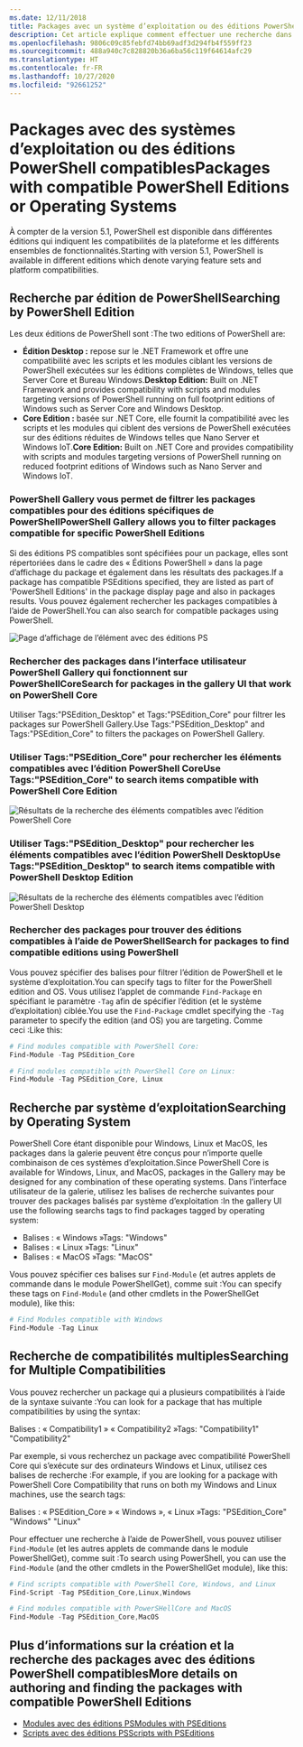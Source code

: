 ```yaml
---
ms.date: 12/11/2018
title: Packages avec un système d’exploitation ou des éditions PowerShell compatibles
description: Cet article explique comment effectuer une recherche dans PowerShell Gallery par compatibilité avec une plateforme ou une édition spécifique.
ms.openlocfilehash: 9806c09c85febfd74bb69adf3d294fb4f559ff23
ms.sourcegitcommit: 488a940c7c828820b36a6ba56c119f64614afc29
ms.translationtype: HT
ms.contentlocale: fr-FR
ms.lasthandoff: 10/27/2020
ms.locfileid: "92661252"
---
```

# <a name="packages-with-compatible-powershell-editions-or-operating-systems"></a><span data-ttu-id="269ba-103">Packages avec des systèmes d’exploitation ou des éditions PowerShell compatibles</span><span class="sxs-lookup"><span data-stu-id="269ba-103">Packages with compatible PowerShell Editions or Operating Systems</span></span>

<span data-ttu-id="269ba-104">À compter de la version 5.1, PowerShell est disponible dans différentes éditions qui indiquent les compatibilités de la plateforme et les différents ensembles de fonctionnalités.</span><span class="sxs-lookup"><span data-stu-id="269ba-104">Starting with version 5.1, PowerShell is available in different editions which denote varying feature sets and platform compatibilities.</span></span>

## <a name="searching-by-powershell-edition"></a><span data-ttu-id="269ba-105">Recherche par édition de PowerShell</span><span class="sxs-lookup"><span data-stu-id="269ba-105">Searching by PowerShell Edition</span></span>

<span data-ttu-id="269ba-106">Les deux éditions de PowerShell sont :</span><span class="sxs-lookup"><span data-stu-id="269ba-106">The two editions of PowerShell are:</span></span>

- <span data-ttu-id="269ba-107">**Édition Desktop :** repose sur le .NET Framework et offre une compatibilité avec les scripts et les modules ciblant les versions de PowerShell exécutées sur les éditions complètes de Windows, telles que Server Core et Bureau Windows.</span><span class="sxs-lookup"><span data-stu-id="269ba-107">**Desktop Edition:** Built on .NET Framework and provides compatibility with scripts and modules targeting versions of PowerShell running on full footprint editions of Windows such as Server Core and Windows Desktop.</span></span>
- <span data-ttu-id="269ba-108">**Core Edition :** basée sur .NET Core, elle fournit la compatibilité avec les scripts et les modules qui ciblent des versions de PowerShell exécutées sur des éditions réduites de Windows telles que Nano Server et Windows IoT.</span><span class="sxs-lookup"><span data-stu-id="269ba-108">**Core Edition:** Built on .NET Core and provides compatibility with scripts and modules targeting versions of PowerShell running on reduced footprint editions of Windows such as Nano Server and Windows IoT.</span></span>

### <a name="powershell-gallery-allows-you-to-filter-packages-compatible-for-specific-powershell-editions"></a><span data-ttu-id="269ba-109">PowerShell Gallery vous permet de filtrer les packages compatibles pour des éditions spécifiques de PowerShell</span><span class="sxs-lookup"><span data-stu-id="269ba-109">PowerShell Gallery allows you to filter packages compatible for specific PowerShell Editions</span></span>

<span data-ttu-id="269ba-110">Si des éditions PS compatibles sont spécifiées pour un package, elles sont répertoriées dans le cadre des « Éditions PowerShell » dans la page d’affichage du package et également dans les résultats des packages.</span><span class="sxs-lookup"><span data-stu-id="269ba-110">If a package has compatible PSEditions specified, they are listed as part of 'PowerShell Editions' in the package display page and also in packages results.</span></span>
<span data-ttu-id="269ba-111">Vous pouvez également rechercher les packages compatibles à l’aide de PowerShell.</span><span class="sxs-lookup"><span data-stu-id="269ba-111">You can also search for compatible packages using PowerShell.</span></span>

![Page d’affichage de l’élément avec des éditions PS](media/searching-by-compatibility/packagedisplaypagewithpseditions.PNG)

### <a name="search-for-packages-in-the-gallery-ui-that-work-on-powershell-core"></a><span data-ttu-id="269ba-113">Rechercher des packages dans l’interface utilisateur PowerShell Gallery qui fonctionnent sur PowerShellCore</span><span class="sxs-lookup"><span data-stu-id="269ba-113">Search for packages in the gallery UI that work on PowerShell Core</span></span>

<span data-ttu-id="269ba-114">Utiliser Tags:"PSEdition_Desktop" et Tags:"PSEdition_Core" pour filtrer les packages sur PowerShell Gallery.</span><span class="sxs-lookup"><span data-stu-id="269ba-114">Use Tags:"PSEdition_Desktop" and Tags:"PSEdition_Core" to filters the packages on PowerShell Gallery.</span></span>

### <a name="use-tagspsedition_core-to-search-items-compatible-with-powershell-core-edition"></a><span data-ttu-id="269ba-115">Utiliser Tags:"PSEdition_Core" pour rechercher les éléments compatibles avec l’édition PowerShell Core</span><span class="sxs-lookup"><span data-stu-id="269ba-115">Use Tags:"PSEdition_Core" to search items compatible with PowerShell Core Edition</span></span>

![Résultats de la recherche des éléments compatibles avec l’édition PowerShell Core](media/searching-by-compatibility/searchresultswithpseditions.PNG)

### <a name="use-tagspsedition_desktop-to-search-items-compatible-with-powershell-desktop-edition"></a><span data-ttu-id="269ba-117">Utiliser Tags:"PSEdition_Desktop" pour rechercher les éléments compatibles avec l’édition PowerShell Desktop</span><span class="sxs-lookup"><span data-stu-id="269ba-117">Use Tags:"PSEdition_Desktop" to search items compatible with PowerShell Desktop Edition</span></span>

![Résultats de la recherche des éléments compatibles avec l’édition PowerShell Desktop](media/searching-by-compatibility/searchresultswithpseditionsdesktop.PNG)

### <a name="search-for-packages-to-find-compatible-editions-using-powershell"></a><span data-ttu-id="269ba-119">Rechercher des packages pour trouver des éditions compatibles à l’aide de PowerShell</span><span class="sxs-lookup"><span data-stu-id="269ba-119">Search for packages to find compatible editions using PowerShell</span></span>

<span data-ttu-id="269ba-120">Vous pouvez spécifier des balises pour filtrer l’édition de PowerShell et le système d’exploitation.</span><span class="sxs-lookup"><span data-stu-id="269ba-120">You can specify tags to filter for the PowerShell edition and OS.</span></span> <span data-ttu-id="269ba-121">Vous utilisez l’applet de commande `Find-Package` en spécifiant le paramètre `-Tag` afin de spécifier l’édition (et le système d’exploitation) ciblée.</span><span class="sxs-lookup"><span data-stu-id="269ba-121">You use the `Find-Package` cmdlet specifying the `-Tag` parameter to specify the edition (and OS) you are targeting.</span></span> <span data-ttu-id="269ba-122">Comme ceci :</span><span class="sxs-lookup"><span data-stu-id="269ba-122">Like this:</span></span>

```powershell
# Find modules compatible with PowerShell Core:
Find-Module -Tag PSEdition_Core

# Find modules compatible with PowerShell Core on Linux:
Find-Module -Tag PSEdition_Core, Linux
```

## <a name="searching-by-operating-system"></a><span data-ttu-id="269ba-123">Recherche par système d’exploitation</span><span class="sxs-lookup"><span data-stu-id="269ba-123">Searching by Operating System</span></span>

<span data-ttu-id="269ba-124">PowerShell Core étant disponible pour Windows, Linux et MacOS, les packages dans la galerie peuvent être conçus pour n’importe quelle combinaison de ces systèmes d’exploitation.</span><span class="sxs-lookup"><span data-stu-id="269ba-124">Since PowerShell Core is available for Windows, Linux, and MacOS, packages in the Gallery may be designed for any combination of these operating systems.</span></span> <span data-ttu-id="269ba-125">Dans l’interface utilisateur de la galerie, utilisez les balises de recherche suivantes pour trouver des packages balisés par système d’exploitation :</span><span class="sxs-lookup"><span data-stu-id="269ba-125">In the gallery UI use the following searchs tags to find packages tagged by operating system:</span></span>

- <span data-ttu-id="269ba-126">Balises : « Windows »</span><span class="sxs-lookup"><span data-stu-id="269ba-126">Tags: "Windows"</span></span>
- <span data-ttu-id="269ba-127">Balises : « Linux »</span><span class="sxs-lookup"><span data-stu-id="269ba-127">Tags: "Linux"</span></span>
- <span data-ttu-id="269ba-128">Balises : « MacOS »</span><span class="sxs-lookup"><span data-stu-id="269ba-128">Tags: "MacOS"</span></span>

<span data-ttu-id="269ba-129">Vous pouvez spécifier ces balises sur `Find-Module` (et autres applets de commande dans le module PowerShellGet), comme suit :</span><span class="sxs-lookup"><span data-stu-id="269ba-129">You can specify these tags on `Find-Module` (and other cmdlets in the PowerShellGet module), like this:</span></span>

```powershell
# Find Modules compatible with Windows
Find-Module -Tag Linux
```

## <a name="searching-for-multiple-compatibilities"></a><span data-ttu-id="269ba-130">Recherche de compatibilités multiples</span><span class="sxs-lookup"><span data-stu-id="269ba-130">Searching for Multiple Compatibilities</span></span>

<span data-ttu-id="269ba-131">Vous pouvez rechercher un package qui a plusieurs compatibilités à l’aide de la syntaxe suivante :</span><span class="sxs-lookup"><span data-stu-id="269ba-131">You can look for a package that has multiple compatibilities by using the syntax:</span></span>

<span data-ttu-id="269ba-132">Balises : « Compatibility1 » « Compatibility2 »</span><span class="sxs-lookup"><span data-stu-id="269ba-132">Tags: "Compatibility1" "Compatibility2"</span></span>

<span data-ttu-id="269ba-133">Par exemple, si vous recherchez un package avec compatibilité PowerShell Core qui s’exécute sur des ordinateurs Windows et Linux, utilisez ces balises de recherche :</span><span class="sxs-lookup"><span data-stu-id="269ba-133">For example, if you are looking for a package with PowerShell Core Compatibility that runs on both my Windows and Linux machines, use the search tags:</span></span>

<span data-ttu-id="269ba-134">Balises : « PSEdition_Core » « Windows », « Linux »</span><span class="sxs-lookup"><span data-stu-id="269ba-134">Tags: "PSEdition_Core" "Windows" "Linux"</span></span>

<span data-ttu-id="269ba-135">Pour effectuer une recherche à l’aide de PowerShell, vous pouvez utiliser `Find-Module` (et les autres applets de commande dans le module PowerShellGet), comme suit :</span><span class="sxs-lookup"><span data-stu-id="269ba-135">To search using PowerShell, you can use the `Find-Module` (and the other cmdlets in the PowerShellGet module), like this:</span></span>

```powershell
# Find scripts compatible with PowerShell Core, Windows, and Linux
Find-Script -Tag PSEdition_Core,Linux,Windows

# Find modules compatible with PowerSHellCore and MacOS
Find-Module -Tag PSEdition_Core,MacOS
```

## <a name="more-details-on-authoring-and-finding-the-packages-with-compatible-powershell-editions"></a><span data-ttu-id="269ba-136">Plus d’informations sur la création et la recherche des packages avec des éditions PowerShell compatibles</span><span class="sxs-lookup"><span data-stu-id="269ba-136">More details on authoring and finding the packages with compatible PowerShell Editions</span></span>

- [<span data-ttu-id="269ba-137">Modules avec des éditions PS</span><span class="sxs-lookup"><span data-stu-id="269ba-137">Modules with PSEditions</span></span>](../../concepts/module-psedition-support.md)
- [<span data-ttu-id="269ba-138">Scripts avec des éditions PS</span><span class="sxs-lookup"><span data-stu-id="269ba-138">Scripts with PSEditions</span></span>](../../concepts/script-psedition-support.md)
